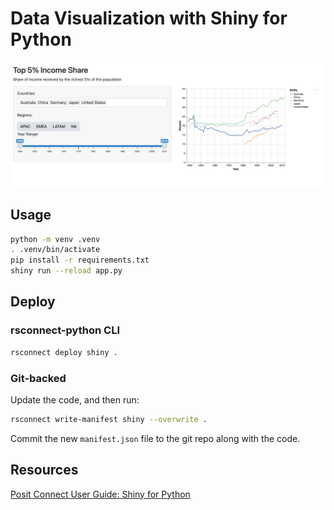 # Data Visualization with Shiny for Python

![example shiny app screenshot](shiny-income-share.png)

## Usage

```bash
python -m venv .venv
. .venv/bin/activate
pip install -r requirements.txt
shiny run --reload app.py
```

## Deploy

### rsconnect-python CLI

```bash
rsconnect deploy shiny .
```

### Git-backed

Update the code, and then run:

```bash
rsconnect write-manifest shiny --overwrite .
```

Commit the new `manifest.json` file to the git repo along with the code.

## Resources

[Posit Connect User Guide: Shiny for Python](https://docs.posit.co/connect/user/shiny-python/)

